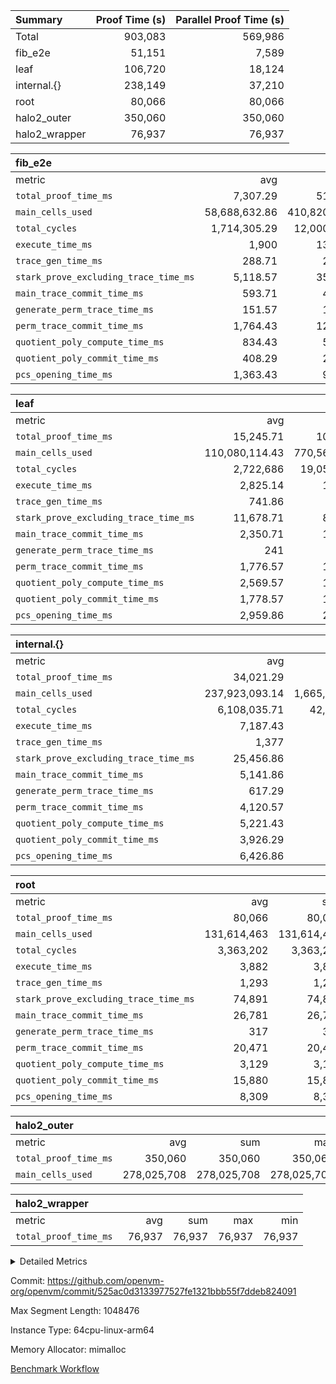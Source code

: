 | Summary | Proof Time (s) | Parallel Proof Time (s) |
|:---|---:|---:|
| Total |  903,083 |  569,986 |
| fib_e2e |  51,151 |  7,589 |
| leaf |  106,720 |  18,124 |
| internal.{} |  238,149 |  37,210 |
| root |  80,066 |  80,066 |
| halo2_outer |  350,060 |  350,060 |
| halo2_wrapper |  76,937 |  76,937 |


| fib_e2e |||||
|:---|---:|---:|---:|---:|
|metric|avg|sum|max|min|
| `total_proof_time_ms ` |  7,307.29 |  51,151 |  7,589 |  6,951 |
| `main_cells_used     ` |  58,688,632.86 |  410,820,430 |  59,826,835 |  52,001,236 |
| `total_cycles        ` |  1,714,305.29 |  12,000,137 |  1,747,603 |  1,515,024 |
| `execute_time_ms     ` |  1,900 |  13,300 |  1,978 |  1,674 |
| `trace_gen_time_ms   ` |  288.71 |  2,021 |  309 |  267 |
| `stark_prove_excluding_trace_time_ms` |  5,118.57 |  35,830 |  5,388 |  4,729 |
| `main_trace_commit_time_ms` |  593.71 |  4,156 |  828 |  533 |
| `generate_perm_trace_time_ms` |  151.57 |  1,061 |  188 |  125 |
| `perm_trace_commit_time_ms` |  1,764.43 |  12,351 |  1,902 |  1,581 |
| `quotient_poly_compute_time_ms` |  834.43 |  5,841 |  929 |  767 |
| `quotient_poly_commit_time_ms` |  408.29 |  2,858 |  513 |  357 |
| `pcs_opening_time_ms ` |  1,363.43 |  9,544 |  1,386 |  1,315 |

| leaf |||||
|:---|---:|---:|---:|---:|
|metric|avg|sum|max|min|
| `total_proof_time_ms ` |  15,245.71 |  106,720 |  18,124 |  14,439 |
| `main_cells_used     ` |  110,080,114.43 |  770,560,801 |  127,872,161 |  105,819,155 |
| `total_cycles        ` |  2,722,686 |  19,058,802 |  3,145,608 |  2,620,795 |
| `execute_time_ms     ` |  2,825.14 |  19,776 |  3,285 |  2,690 |
| `trace_gen_time_ms   ` |  741.86 |  5,193 |  791 |  675 |
| `stark_prove_excluding_trace_time_ms` |  11,678.71 |  81,751 |  14,048 |  10,975 |
| `main_trace_commit_time_ms` |  2,350.71 |  16,455 |  2,669 |  2,243 |
| `generate_perm_trace_time_ms` |  241 |  1,687 |  329 |  215 |
| `perm_trace_commit_time_ms` |  1,776.57 |  12,436 |  2,135 |  1,676 |
| `quotient_poly_compute_time_ms` |  2,569.57 |  17,987 |  3,310 |  2,286 |
| `quotient_poly_commit_time_ms` |  1,778.57 |  12,450 |  2,013 |  1,706 |
| `pcs_opening_time_ms ` |  2,959.86 |  20,719 |  3,588 |  2,797 |

| internal.{} |||||
|:---|---:|---:|---:|---:|
|metric|avg|sum|max|min|
| `total_proof_time_ms ` |  34,021.29 |  238,149 |  37,210 |  19,041 |
| `main_cells_used     ` |  237,923,093.14 |  1,665,461,652 |  261,334,207 |  127,214,547 |
| `total_cycles        ` |  6,108,035.71 |  42,756,250 |  6,725,324 |  3,244,063 |
| `execute_time_ms     ` |  7,187.43 |  50,312 |  7,983 |  3,831 |
| `trace_gen_time_ms   ` |  1,377 |  9,639 |  1,561 |  681 |
| `stark_prove_excluding_trace_time_ms` |  25,456.86 |  178,198 |  27,666 |  14,529 |
| `main_trace_commit_time_ms` |  5,141.86 |  35,993 |  5,844 |  2,880 |
| `generate_perm_trace_time_ms` |  617.29 |  4,321 |  637 |  604 |
| `perm_trace_commit_time_ms` |  4,120.57 |  28,844 |  4,383 |  2,801 |
| `quotient_poly_compute_time_ms` |  5,221.43 |  36,550 |  5,623 |  2,877 |
| `quotient_poly_commit_time_ms` |  3,926.29 |  27,484 |  4,268 |  2,073 |
| `pcs_opening_time_ms ` |  6,426.86 |  44,988 |  7,066 |  3,259 |

| root |||||
|:---|---:|---:|---:|---:|
|metric|avg|sum|max|min|
| `total_proof_time_ms ` |  80,066 |  80,066 |  80,066 |  80,066 |
| `main_cells_used     ` |  131,614,463 |  131,614,463 |  131,614,463 |  131,614,463 |
| `total_cycles        ` |  3,363,202 |  3,363,202 |  3,363,202 |  3,363,202 |
| `execute_time_ms     ` |  3,882 |  3,882 |  3,882 |  3,882 |
| `trace_gen_time_ms   ` |  1,293 |  1,293 |  1,293 |  1,293 |
| `stark_prove_excluding_trace_time_ms` |  74,891 |  74,891 |  74,891 |  74,891 |
| `main_trace_commit_time_ms` |  26,781 |  26,781 |  26,781 |  26,781 |
| `generate_perm_trace_time_ms` |  317 |  317 |  317 |  317 |
| `perm_trace_commit_time_ms` |  20,471 |  20,471 |  20,471 |  20,471 |
| `quotient_poly_compute_time_ms` |  3,129 |  3,129 |  3,129 |  3,129 |
| `quotient_poly_commit_time_ms` |  15,880 |  15,880 |  15,880 |  15,880 |
| `pcs_opening_time_ms ` |  8,309 |  8,309 |  8,309 |  8,309 |

| halo2_outer |||||
|:---|---:|---:|---:|---:|
|metric|avg|sum|max|min|
| `total_proof_time_ms ` |  350,060 |  350,060 |  350,060 |  350,060 |
| `main_cells_used     ` |  278,025,708 |  278,025,708 |  278,025,708 |  278,025,708 |

| halo2_wrapper |||||
|:---|---:|---:|---:|---:|
|metric|avg|sum|max|min|
| `total_proof_time_ms ` |  76,937 |  76,937 |  76,937 |  76,937 |



<details>
<summary>Detailed Metrics</summary>

|  | total_cycles | main_cells_used | execute_time_ms |
| --- | --- | --- |
|  | 3,363,202 | 131,614,463 | 2,171 | 

| group | total_proof_time_ms | num_segments | num_children | main_cells_used | fri.log_blowup |
| --- | --- | --- | --- | --- | --- |
| fib_e2e |  | 7 |  |  | 2 | 
| halo2_outer | 350,060 |  |  | 278,025,708 |  | 
| halo2_wrapper | 76,937 |  |  |  |  | 
| leaf |  |  | 1 |  | 2 | 

| group | air_name | idx | rows | prep_cols | perm_cols | main_cols | cells |
| --- | --- | --- | --- | --- | --- | --- | --- |
| leaf | AccessAdapterAir<2> | 0 | 524,288 |  | 16 | 11 | 14,155,776 | 
| leaf | AccessAdapterAir<2> | 1 | 524,288 |  | 16 | 11 | 14,155,776 | 
| leaf | AccessAdapterAir<2> | 2 | 524,288 |  | 16 | 11 | 14,155,776 | 
| leaf | AccessAdapterAir<2> | 3 | 524,288 |  | 16 | 11 | 14,155,776 | 
| leaf | AccessAdapterAir<2> | 4 | 524,288 |  | 16 | 11 | 14,155,776 | 
| leaf | AccessAdapterAir<2> | 5 | 524,288 |  | 16 | 11 | 14,155,776 | 
| leaf | AccessAdapterAir<2> | 6 | 524,288 |  | 16 | 11 | 14,155,776 | 
| leaf | AccessAdapterAir<4> | 0 | 262,144 |  | 16 | 13 | 7,602,176 | 
| leaf | AccessAdapterAir<4> | 1 | 262,144 |  | 16 | 13 | 7,602,176 | 
| leaf | AccessAdapterAir<4> | 2 | 262,144 |  | 16 | 13 | 7,602,176 | 
| leaf | AccessAdapterAir<4> | 3 | 262,144 |  | 16 | 13 | 7,602,176 | 
| leaf | AccessAdapterAir<4> | 4 | 262,144 |  | 16 | 13 | 7,602,176 | 
| leaf | AccessAdapterAir<4> | 5 | 262,144 |  | 16 | 13 | 7,602,176 | 
| leaf | AccessAdapterAir<4> | 6 | 262,144 |  | 16 | 13 | 7,602,176 | 
| leaf | AccessAdapterAir<8> | 0 | 65,536 |  | 16 | 17 | 2,162,688 | 
| leaf | AccessAdapterAir<8> | 1 | 65,536 |  | 16 | 17 | 2,162,688 | 
| leaf | AccessAdapterAir<8> | 2 | 65,536 |  | 16 | 17 | 2,162,688 | 
| leaf | AccessAdapterAir<8> | 3 | 65,536 |  | 16 | 17 | 2,162,688 | 
| leaf | AccessAdapterAir<8> | 4 | 65,536 |  | 16 | 17 | 2,162,688 | 
| leaf | AccessAdapterAir<8> | 5 | 65,536 |  | 16 | 17 | 2,162,688 | 
| leaf | AccessAdapterAir<8> | 6 | 65,536 |  | 16 | 17 | 2,162,688 | 
| leaf | FriReducedOpeningAir | 0 | 131,072 |  | 76 | 64 | 18,350,080 | 
| leaf | FriReducedOpeningAir | 1 | 131,072 |  | 76 | 64 | 18,350,080 | 
| leaf | FriReducedOpeningAir | 2 | 131,072 |  | 76 | 64 | 18,350,080 | 
| leaf | FriReducedOpeningAir | 3 | 131,072 |  | 76 | 64 | 18,350,080 | 
| leaf | FriReducedOpeningAir | 4 | 131,072 |  | 76 | 64 | 18,350,080 | 
| leaf | FriReducedOpeningAir | 5 | 131,072 |  | 76 | 64 | 18,350,080 | 
| leaf | FriReducedOpeningAir | 6 | 131,072 |  | 76 | 64 | 18,350,080 | 
| leaf | NativePoseidon2Air<BabyBearParameters>, 1> | 0 | 32,768 |  | 36 | 348 | 12,582,912 | 
| leaf | NativePoseidon2Air<BabyBearParameters>, 1> | 1 | 32,768 |  | 36 | 348 | 12,582,912 | 
| leaf | NativePoseidon2Air<BabyBearParameters>, 1> | 2 | 32,768 |  | 36 | 348 | 12,582,912 | 
| leaf | NativePoseidon2Air<BabyBearParameters>, 1> | 3 | 32,768 |  | 36 | 348 | 12,582,912 | 
| leaf | NativePoseidon2Air<BabyBearParameters>, 1> | 4 | 32,768 |  | 36 | 348 | 12,582,912 | 
| leaf | NativePoseidon2Air<BabyBearParameters>, 1> | 5 | 32,768 |  | 36 | 348 | 12,582,912 | 
| leaf | NativePoseidon2Air<BabyBearParameters>, 1> | 6 | 32,768 |  | 36 | 348 | 12,582,912 | 
| leaf | PhantomAir | 0 | 32,768 |  | 8 | 6 | 458,752 | 
| leaf | PhantomAir | 1 | 32,768 |  | 8 | 6 | 458,752 | 
| leaf | PhantomAir | 2 | 32,768 |  | 8 | 6 | 458,752 | 
| leaf | PhantomAir | 3 | 32,768 |  | 8 | 6 | 458,752 | 
| leaf | PhantomAir | 4 | 32,768 |  | 8 | 6 | 458,752 | 
| leaf | PhantomAir | 5 | 32,768 |  | 8 | 6 | 458,752 | 
| leaf | PhantomAir | 6 | 32,768 |  | 8 | 6 | 458,752 | 
| leaf | ProgramAir | 0 | 131,072 |  | 8 | 10 | 2,359,296 | 
| leaf | ProgramAir | 1 | 131,072 |  | 8 | 10 | 2,359,296 | 
| leaf | ProgramAir | 2 | 131,072 |  | 8 | 10 | 2,359,296 | 
| leaf | ProgramAir | 3 | 131,072 |  | 8 | 10 | 2,359,296 | 
| leaf | ProgramAir | 4 | 131,072 |  | 8 | 10 | 2,359,296 | 
| leaf | ProgramAir | 5 | 131,072 |  | 8 | 10 | 2,359,296 | 
| leaf | ProgramAir | 6 | 131,072 |  | 8 | 10 | 2,359,296 | 
| leaf | VariableRangeCheckerAir | 0 | 262,144 | 2 | 8 | 1 | 2,359,296 | 
| leaf | VariableRangeCheckerAir | 1 | 262,144 | 2 | 8 | 1 | 2,359,296 | 
| leaf | VariableRangeCheckerAir | 2 | 262,144 | 2 | 8 | 1 | 2,359,296 | 
| leaf | VariableRangeCheckerAir | 3 | 262,144 | 2 | 8 | 1 | 2,359,296 | 
| leaf | VariableRangeCheckerAir | 4 | 262,144 | 2 | 8 | 1 | 2,359,296 | 
| leaf | VariableRangeCheckerAir | 5 | 262,144 | 2 | 8 | 1 | 2,359,296 | 
| leaf | VariableRangeCheckerAir | 6 | 262,144 | 2 | 8 | 1 | 2,359,296 | 
| leaf | VmAirWrapper<BranchNativeAdapterAir, BranchEqualCoreAir<1> | 0 | 1,048,576 |  | 28 | 23 | 53,477,376 | 
| leaf | VmAirWrapper<BranchNativeAdapterAir, BranchEqualCoreAir<1> | 1 | 524,288 |  | 28 | 23 | 26,738,688 | 
| leaf | VmAirWrapper<BranchNativeAdapterAir, BranchEqualCoreAir<1> | 2 | 524,288 |  | 28 | 23 | 26,738,688 | 
| leaf | VmAirWrapper<BranchNativeAdapterAir, BranchEqualCoreAir<1> | 3 | 524,288 |  | 28 | 23 | 26,738,688 | 
| leaf | VmAirWrapper<BranchNativeAdapterAir, BranchEqualCoreAir<1> | 4 | 524,288 |  | 28 | 23 | 26,738,688 | 
| leaf | VmAirWrapper<BranchNativeAdapterAir, BranchEqualCoreAir<1> | 5 | 524,288 |  | 28 | 23 | 26,738,688 | 
| leaf | VmAirWrapper<BranchNativeAdapterAir, BranchEqualCoreAir<1> | 6 | 1,048,576 |  | 28 | 23 | 53,477,376 | 
| leaf | VmAirWrapper<JalNativeAdapterAir, JalCoreAir> | 0 | 131,072 |  | 12 | 10 | 2,883,584 | 
| leaf | VmAirWrapper<JalNativeAdapterAir, JalCoreAir> | 1 | 65,536 |  | 12 | 10 | 1,441,792 | 
| leaf | VmAirWrapper<JalNativeAdapterAir, JalCoreAir> | 2 | 131,072 |  | 12 | 10 | 2,883,584 | 
| leaf | VmAirWrapper<JalNativeAdapterAir, JalCoreAir> | 3 | 65,536 |  | 12 | 10 | 1,441,792 | 
| leaf | VmAirWrapper<JalNativeAdapterAir, JalCoreAir> | 4 | 65,536 |  | 12 | 10 | 1,441,792 | 
| leaf | VmAirWrapper<JalNativeAdapterAir, JalCoreAir> | 5 | 131,072 |  | 12 | 10 | 2,883,584 | 
| leaf | VmAirWrapper<JalNativeAdapterAir, JalCoreAir> | 6 | 131,072 |  | 12 | 10 | 2,883,584 | 
| leaf | VmAirWrapper<NativeAdapterAir<2, 0>, PublicValuesCoreAir> | 0 | 64 |  | 16 | 23 | 2,496 | 
| leaf | VmAirWrapper<NativeAdapterAir<2, 0>, PublicValuesCoreAir> | 1 | 64 |  | 16 | 23 | 2,496 | 
| leaf | VmAirWrapper<NativeAdapterAir<2, 0>, PublicValuesCoreAir> | 2 | 64 |  | 16 | 23 | 2,496 | 
| leaf | VmAirWrapper<NativeAdapterAir<2, 0>, PublicValuesCoreAir> | 3 | 64 |  | 16 | 23 | 2,496 | 
| leaf | VmAirWrapper<NativeAdapterAir<2, 0>, PublicValuesCoreAir> | 4 | 64 |  | 16 | 23 | 2,496 | 
| leaf | VmAirWrapper<NativeAdapterAir<2, 0>, PublicValuesCoreAir> | 5 | 64 |  | 16 | 23 | 2,496 | 
| leaf | VmAirWrapper<NativeAdapterAir<2, 0>, PublicValuesCoreAir> | 6 | 64 |  | 16 | 23 | 2,496 | 
| leaf | VmAirWrapper<NativeAdapterAir<2, 1>, FieldArithmeticCoreAir> | 0 | 2,097,152 |  | 20 | 30 | 104,857,600 | 
| leaf | VmAirWrapper<NativeAdapterAir<2, 1>, FieldArithmeticCoreAir> | 1 | 2,097,152 |  | 20 | 30 | 104,857,600 | 
| leaf | VmAirWrapper<NativeAdapterAir<2, 1>, FieldArithmeticCoreAir> | 2 | 2,097,152 |  | 20 | 30 | 104,857,600 | 
| leaf | VmAirWrapper<NativeAdapterAir<2, 1>, FieldArithmeticCoreAir> | 3 | 2,097,152 |  | 20 | 30 | 104,857,600 | 
| leaf | VmAirWrapper<NativeAdapterAir<2, 1>, FieldArithmeticCoreAir> | 4 | 2,097,152 |  | 20 | 30 | 104,857,600 | 
| leaf | VmAirWrapper<NativeAdapterAir<2, 1>, FieldArithmeticCoreAir> | 5 | 2,097,152 |  | 20 | 30 | 104,857,600 | 
| leaf | VmAirWrapper<NativeAdapterAir<2, 1>, FieldArithmeticCoreAir> | 6 | 2,097,152 |  | 20 | 30 | 104,857,600 | 
| leaf | VmAirWrapper<NativeLoadStoreAdapterAir<1>, NativeLoadStoreCoreAir<1> | 0 | 2,097,152 |  | 24 | 41 | 136,314,880 | 
| leaf | VmAirWrapper<NativeLoadStoreAdapterAir<1>, NativeLoadStoreCoreAir<1> | 1 | 1,048,576 |  | 24 | 41 | 68,157,440 | 
| leaf | VmAirWrapper<NativeLoadStoreAdapterAir<1>, NativeLoadStoreCoreAir<1> | 2 | 1,048,576 |  | 24 | 41 | 68,157,440 | 
| leaf | VmAirWrapper<NativeLoadStoreAdapterAir<1>, NativeLoadStoreCoreAir<1> | 3 | 1,048,576 |  | 24 | 41 | 68,157,440 | 
| leaf | VmAirWrapper<NativeLoadStoreAdapterAir<1>, NativeLoadStoreCoreAir<1> | 4 | 1,048,576 |  | 24 | 41 | 68,157,440 | 
| leaf | VmAirWrapper<NativeLoadStoreAdapterAir<1>, NativeLoadStoreCoreAir<1> | 5 | 1,048,576 |  | 24 | 41 | 68,157,440 | 
| leaf | VmAirWrapper<NativeLoadStoreAdapterAir<1>, NativeLoadStoreCoreAir<1> | 6 | 1,048,576 |  | 24 | 41 | 68,157,440 | 
| leaf | VmAirWrapper<NativeVectorizedAdapterAir<4>, FieldExtensionCoreAir> | 0 | 32,768 |  | 20 | 40 | 1,966,080 | 
| leaf | VmAirWrapper<NativeVectorizedAdapterAir<4>, FieldExtensionCoreAir> | 1 | 32,768 |  | 20 | 40 | 1,966,080 | 
| leaf | VmAirWrapper<NativeVectorizedAdapterAir<4>, FieldExtensionCoreAir> | 2 | 32,768 |  | 20 | 40 | 1,966,080 | 
| leaf | VmAirWrapper<NativeVectorizedAdapterAir<4>, FieldExtensionCoreAir> | 3 | 32,768 |  | 20 | 40 | 1,966,080 | 
| leaf | VmAirWrapper<NativeVectorizedAdapterAir<4>, FieldExtensionCoreAir> | 4 | 32,768 |  | 20 | 40 | 1,966,080 | 
| leaf | VmAirWrapper<NativeVectorizedAdapterAir<4>, FieldExtensionCoreAir> | 5 | 32,768 |  | 20 | 40 | 1,966,080 | 
| leaf | VmAirWrapper<NativeVectorizedAdapterAir<4>, FieldExtensionCoreAir> | 6 | 32,768 |  | 20 | 40 | 1,966,080 | 
| leaf | VmConnectorAir | 0 | 2 | 1 | 8 | 4 | 24 | 
| leaf | VmConnectorAir | 1 | 2 | 1 | 8 | 4 | 24 | 
| leaf | VmConnectorAir | 2 | 2 | 1 | 8 | 4 | 24 | 
| leaf | VmConnectorAir | 3 | 2 | 1 | 8 | 4 | 24 | 
| leaf | VmConnectorAir | 4 | 2 | 1 | 8 | 4 | 24 | 
| leaf | VmConnectorAir | 5 | 2 | 1 | 8 | 4 | 24 | 
| leaf | VmConnectorAir | 6 | 2 | 1 | 8 | 4 | 24 | 
| leaf | VolatileBoundaryAir | 0 | 524,288 |  | 8 | 11 | 9,961,472 | 
| leaf | VolatileBoundaryAir | 1 | 524,288 |  | 8 | 11 | 9,961,472 | 
| leaf | VolatileBoundaryAir | 2 | 524,288 |  | 8 | 11 | 9,961,472 | 
| leaf | VolatileBoundaryAir | 3 | 524,288 |  | 8 | 11 | 9,961,472 | 
| leaf | VolatileBoundaryAir | 4 | 524,288 |  | 8 | 11 | 9,961,472 | 
| leaf | VolatileBoundaryAir | 5 | 524,288 |  | 8 | 11 | 9,961,472 | 
| leaf | VolatileBoundaryAir | 6 | 524,288 |  | 8 | 11 | 9,961,472 | 
| root | AccessAdapterAir<2> | 0 | 524,288 |  | 16 | 11 | 14,155,776 | 
| root | AccessAdapterAir<4> | 0 | 262,144 |  | 16 | 13 | 7,602,176 | 
| root | AccessAdapterAir<8> | 0 | 65,536 |  | 16 | 17 | 2,162,688 | 
| root | FriReducedOpeningAir | 0 | 131,072 |  | 76 | 64 | 18,350,080 | 
| root | NativePoseidon2Air<BabyBearParameters>, 1> | 0 | 32,768 |  | 36 | 348 | 12,582,912 | 
| root | PhantomAir | 0 | 32,768 |  | 8 | 6 | 458,752 | 
| root | ProgramAir | 0 | 131,072 |  | 8 | 10 | 2,359,296 | 
| root | VariableRangeCheckerAir | 0 | 262,144 | 2 | 8 | 1 | 2,359,296 | 
| root | VmAirWrapper<BranchNativeAdapterAir, BranchEqualCoreAir<1> | 0 | 1,048,576 |  | 28 | 23 | 53,477,376 | 
| root | VmAirWrapper<JalNativeAdapterAir, JalCoreAir> | 0 | 131,072 |  | 12 | 10 | 2,883,584 | 
| root | VmAirWrapper<NativeAdapterAir<2, 0>, PublicValuesCoreAir> | 0 | 64 |  | 16 | 23 | 2,496 | 
| root | VmAirWrapper<NativeAdapterAir<2, 1>, FieldArithmeticCoreAir> | 0 | 2,097,152 |  | 20 | 30 | 104,857,600 | 
| root | VmAirWrapper<NativeLoadStoreAdapterAir<1>, NativeLoadStoreCoreAir<1> | 0 | 2,097,152 |  | 24 | 41 | 136,314,880 | 
| root | VmAirWrapper<NativeVectorizedAdapterAir<4>, FieldExtensionCoreAir> | 0 | 65,536 |  | 20 | 40 | 3,932,160 | 
| root | VmConnectorAir | 0 | 2 | 1 | 8 | 4 | 24 | 
| root | VolatileBoundaryAir | 0 | 524,288 |  | 8 | 11 | 9,961,472 | 

| group | air_name | idx | internal_node_height | rows | prep_cols | perm_cols | main_cols | cells |
| --- | --- | --- | --- | --- | --- | --- | --- | --- |
| internal.{} | AccessAdapterAir<2> | 0 | 0 | 1,048,576 |  | 16 | 11 | 28,311,552 | 
| internal.{} | AccessAdapterAir<2> | 1 | 0 | 1,048,576 |  | 16 | 11 | 28,311,552 | 
| internal.{} | AccessAdapterAir<2> | 2 | 0 | 1,048,576 |  | 16 | 11 | 28,311,552 | 
| internal.{} | AccessAdapterAir<2> | 3 | 0 | 524,288 |  | 16 | 11 | 14,155,776 | 
| internal.{} | AccessAdapterAir<2> | 4 | 1 | 1,048,576 |  | 16 | 11 | 28,311,552 | 
| internal.{} | AccessAdapterAir<2> | 5 | 1 | 1,048,576 |  | 16 | 11 | 28,311,552 | 
| internal.{} | AccessAdapterAir<2> | 6 | 2 | 1,048,576 |  | 16 | 11 | 28,311,552 | 
| internal.{} | AccessAdapterAir<4> | 0 | 0 | 524,288 |  | 16 | 13 | 15,204,352 | 
| internal.{} | AccessAdapterAir<4> | 1 | 0 | 524,288 |  | 16 | 13 | 15,204,352 | 
| internal.{} | AccessAdapterAir<4> | 2 | 0 | 524,288 |  | 16 | 13 | 15,204,352 | 
| internal.{} | AccessAdapterAir<4> | 3 | 0 | 262,144 |  | 16 | 13 | 7,602,176 | 
| internal.{} | AccessAdapterAir<4> | 4 | 1 | 524,288 |  | 16 | 13 | 15,204,352 | 
| internal.{} | AccessAdapterAir<4> | 5 | 1 | 524,288 |  | 16 | 13 | 15,204,352 | 
| internal.{} | AccessAdapterAir<4> | 6 | 2 | 524,288 |  | 16 | 13 | 15,204,352 | 
| internal.{} | AccessAdapterAir<8> | 0 | 0 | 131,072 |  | 16 | 17 | 4,325,376 | 
| internal.{} | AccessAdapterAir<8> | 1 | 0 | 131,072 |  | 16 | 17 | 4,325,376 | 
| internal.{} | AccessAdapterAir<8> | 2 | 0 | 131,072 |  | 16 | 17 | 4,325,376 | 
| internal.{} | AccessAdapterAir<8> | 3 | 0 | 65,536 |  | 16 | 17 | 2,162,688 | 
| internal.{} | AccessAdapterAir<8> | 4 | 1 | 131,072 |  | 16 | 17 | 4,325,376 | 
| internal.{} | AccessAdapterAir<8> | 5 | 1 | 131,072 |  | 16 | 17 | 4,325,376 | 
| internal.{} | AccessAdapterAir<8> | 6 | 2 | 131,072 |  | 16 | 17 | 4,325,376 | 
| internal.{} | FriReducedOpeningAir | 0 | 0 | 262,144 |  | 76 | 64 | 36,700,160 | 
| internal.{} | FriReducedOpeningAir | 1 | 0 | 262,144 |  | 76 | 64 | 36,700,160 | 
| internal.{} | FriReducedOpeningAir | 2 | 0 | 262,144 |  | 76 | 64 | 36,700,160 | 
| internal.{} | FriReducedOpeningAir | 3 | 0 | 131,072 |  | 76 | 64 | 18,350,080 | 
| internal.{} | FriReducedOpeningAir | 4 | 1 | 262,144 |  | 76 | 64 | 36,700,160 | 
| internal.{} | FriReducedOpeningAir | 5 | 1 | 262,144 |  | 76 | 64 | 36,700,160 | 
| internal.{} | FriReducedOpeningAir | 6 | 2 | 262,144 |  | 76 | 64 | 36,700,160 | 
| internal.{} | NativePoseidon2Air<BabyBearParameters>, 1> | 0 | 0 | 65,536 |  | 36 | 348 | 25,165,824 | 
| internal.{} | NativePoseidon2Air<BabyBearParameters>, 1> | 1 | 0 | 65,536 |  | 36 | 348 | 25,165,824 | 
| internal.{} | NativePoseidon2Air<BabyBearParameters>, 1> | 2 | 0 | 65,536 |  | 36 | 348 | 25,165,824 | 
| internal.{} | NativePoseidon2Air<BabyBearParameters>, 1> | 3 | 0 | 32,768 |  | 36 | 348 | 12,582,912 | 
| internal.{} | NativePoseidon2Air<BabyBearParameters>, 1> | 4 | 1 | 65,536 |  | 36 | 348 | 25,165,824 | 
| internal.{} | NativePoseidon2Air<BabyBearParameters>, 1> | 5 | 1 | 65,536 |  | 36 | 348 | 25,165,824 | 
| internal.{} | NativePoseidon2Air<BabyBearParameters>, 1> | 6 | 2 | 65,536 |  | 36 | 348 | 25,165,824 | 
| internal.{} | PhantomAir | 0 | 0 | 65,536 |  | 8 | 6 | 917,504 | 
| internal.{} | PhantomAir | 1 | 0 | 65,536 |  | 8 | 6 | 917,504 | 
| internal.{} | PhantomAir | 2 | 0 | 65,536 |  | 8 | 6 | 917,504 | 
| internal.{} | PhantomAir | 3 | 0 | 32,768 |  | 8 | 6 | 458,752 | 
| internal.{} | PhantomAir | 4 | 1 | 65,536 |  | 8 | 6 | 917,504 | 
| internal.{} | PhantomAir | 5 | 1 | 65,536 |  | 8 | 6 | 917,504 | 
| internal.{} | PhantomAir | 6 | 2 | 65,536 |  | 8 | 6 | 917,504 | 
| internal.{} | ProgramAir | 0 | 0 | 131,072 |  | 8 | 10 | 2,359,296 | 
| internal.{} | ProgramAir | 1 | 0 | 131,072 |  | 8 | 10 | 2,359,296 | 
| internal.{} | ProgramAir | 2 | 0 | 131,072 |  | 8 | 10 | 2,359,296 | 
| internal.{} | ProgramAir | 3 | 0 | 131,072 |  | 8 | 10 | 2,359,296 | 
| internal.{} | ProgramAir | 4 | 1 | 131,072 |  | 8 | 10 | 2,359,296 | 
| internal.{} | ProgramAir | 5 | 1 | 131,072 |  | 8 | 10 | 2,359,296 | 
| internal.{} | ProgramAir | 6 | 2 | 131,072 |  | 8 | 10 | 2,359,296 | 
| internal.{} | VariableRangeCheckerAir | 0 | 0 | 262,144 | 2 | 8 | 1 | 2,359,296 | 
| internal.{} | VariableRangeCheckerAir | 1 | 0 | 262,144 | 2 | 8 | 1 | 2,359,296 | 
| internal.{} | VariableRangeCheckerAir | 2 | 0 | 262,144 | 2 | 8 | 1 | 2,359,296 | 
| internal.{} | VariableRangeCheckerAir | 3 | 0 | 262,144 | 2 | 8 | 1 | 2,359,296 | 
| internal.{} | VariableRangeCheckerAir | 4 | 1 | 262,144 | 2 | 8 | 1 | 2,359,296 | 
| internal.{} | VariableRangeCheckerAir | 5 | 1 | 262,144 | 2 | 8 | 1 | 2,359,296 | 
| internal.{} | VariableRangeCheckerAir | 6 | 2 | 262,144 | 2 | 8 | 1 | 2,359,296 | 
| internal.{} | VmAirWrapper<BranchNativeAdapterAir, BranchEqualCoreAir<1> | 0 | 0 | 2,097,152 |  | 28 | 23 | 106,954,752 | 
| internal.{} | VmAirWrapper<BranchNativeAdapterAir, BranchEqualCoreAir<1> | 1 | 0 | 2,097,152 |  | 28 | 23 | 106,954,752 | 
| internal.{} | VmAirWrapper<BranchNativeAdapterAir, BranchEqualCoreAir<1> | 2 | 0 | 2,097,152 |  | 28 | 23 | 106,954,752 | 
| internal.{} | VmAirWrapper<BranchNativeAdapterAir, BranchEqualCoreAir<1> | 3 | 0 | 1,048,576 |  | 28 | 23 | 53,477,376 | 
| internal.{} | VmAirWrapper<BranchNativeAdapterAir, BranchEqualCoreAir<1> | 4 | 1 | 2,097,152 |  | 28 | 23 | 106,954,752 | 
| internal.{} | VmAirWrapper<BranchNativeAdapterAir, BranchEqualCoreAir<1> | 5 | 1 | 2,097,152 |  | 28 | 23 | 106,954,752 | 
| internal.{} | VmAirWrapper<BranchNativeAdapterAir, BranchEqualCoreAir<1> | 6 | 2 | 2,097,152 |  | 28 | 23 | 106,954,752 | 
| internal.{} | VmAirWrapper<JalNativeAdapterAir, JalCoreAir> | 0 | 0 | 262,144 |  | 12 | 10 | 5,767,168 | 
| internal.{} | VmAirWrapper<JalNativeAdapterAir, JalCoreAir> | 1 | 0 | 262,144 |  | 12 | 10 | 5,767,168 | 
| internal.{} | VmAirWrapper<JalNativeAdapterAir, JalCoreAir> | 2 | 0 | 262,144 |  | 12 | 10 | 5,767,168 | 
| internal.{} | VmAirWrapper<JalNativeAdapterAir, JalCoreAir> | 3 | 0 | 131,072 |  | 12 | 10 | 2,883,584 | 
| internal.{} | VmAirWrapper<JalNativeAdapterAir, JalCoreAir> | 4 | 1 | 262,144 |  | 12 | 10 | 5,767,168 | 
| internal.{} | VmAirWrapper<JalNativeAdapterAir, JalCoreAir> | 5 | 1 | 262,144 |  | 12 | 10 | 5,767,168 | 
| internal.{} | VmAirWrapper<JalNativeAdapterAir, JalCoreAir> | 6 | 2 | 262,144 |  | 12 | 10 | 5,767,168 | 
| internal.{} | VmAirWrapper<NativeAdapterAir<2, 0>, PublicValuesCoreAir> | 0 | 0 | 64 |  | 16 | 23 | 2,496 | 
| internal.{} | VmAirWrapper<NativeAdapterAir<2, 0>, PublicValuesCoreAir> | 1 | 0 | 64 |  | 16 | 23 | 2,496 | 
| internal.{} | VmAirWrapper<NativeAdapterAir<2, 0>, PublicValuesCoreAir> | 2 | 0 | 64 |  | 16 | 23 | 2,496 | 
| internal.{} | VmAirWrapper<NativeAdapterAir<2, 0>, PublicValuesCoreAir> | 3 | 0 | 64 |  | 16 | 23 | 2,496 | 
| internal.{} | VmAirWrapper<NativeAdapterAir<2, 0>, PublicValuesCoreAir> | 4 | 1 | 64 |  | 16 | 23 | 2,496 | 
| internal.{} | VmAirWrapper<NativeAdapterAir<2, 0>, PublicValuesCoreAir> | 5 | 1 | 64 |  | 16 | 23 | 2,496 | 
| internal.{} | VmAirWrapper<NativeAdapterAir<2, 0>, PublicValuesCoreAir> | 6 | 2 | 64 |  | 16 | 23 | 2,496 | 
| internal.{} | VmAirWrapper<NativeAdapterAir<2, 1>, FieldArithmeticCoreAir> | 0 | 0 | 4,194,304 |  | 20 | 30 | 209,715,200 | 
| internal.{} | VmAirWrapper<NativeAdapterAir<2, 1>, FieldArithmeticCoreAir> | 1 | 0 | 4,194,304 |  | 20 | 30 | 209,715,200 | 
| internal.{} | VmAirWrapper<NativeAdapterAir<2, 1>, FieldArithmeticCoreAir> | 2 | 0 | 4,194,304 |  | 20 | 30 | 209,715,200 | 
| internal.{} | VmAirWrapper<NativeAdapterAir<2, 1>, FieldArithmeticCoreAir> | 3 | 0 | 2,097,152 |  | 20 | 30 | 104,857,600 | 
| internal.{} | VmAirWrapper<NativeAdapterAir<2, 1>, FieldArithmeticCoreAir> | 4 | 1 | 4,194,304 |  | 20 | 30 | 209,715,200 | 
| internal.{} | VmAirWrapper<NativeAdapterAir<2, 1>, FieldArithmeticCoreAir> | 5 | 1 | 4,194,304 |  | 20 | 30 | 209,715,200 | 
| internal.{} | VmAirWrapper<NativeAdapterAir<2, 1>, FieldArithmeticCoreAir> | 6 | 2 | 4,194,304 |  | 20 | 30 | 209,715,200 | 
| internal.{} | VmAirWrapper<NativeLoadStoreAdapterAir<1>, NativeLoadStoreCoreAir<1> | 0 | 0 | 4,194,304 |  | 24 | 41 | 272,629,760 | 
| internal.{} | VmAirWrapper<NativeLoadStoreAdapterAir<1>, NativeLoadStoreCoreAir<1> | 1 | 0 | 4,194,304 |  | 24 | 41 | 272,629,760 | 
| internal.{} | VmAirWrapper<NativeLoadStoreAdapterAir<1>, NativeLoadStoreCoreAir<1> | 2 | 0 | 4,194,304 |  | 24 | 41 | 272,629,760 | 
| internal.{} | VmAirWrapper<NativeLoadStoreAdapterAir<1>, NativeLoadStoreCoreAir<1> | 3 | 0 | 2,097,152 |  | 24 | 41 | 136,314,880 | 
| internal.{} | VmAirWrapper<NativeLoadStoreAdapterAir<1>, NativeLoadStoreCoreAir<1> | 4 | 1 | 4,194,304 |  | 24 | 41 | 272,629,760 | 
| internal.{} | VmAirWrapper<NativeLoadStoreAdapterAir<1>, NativeLoadStoreCoreAir<1> | 5 | 1 | 4,194,304 |  | 24 | 41 | 272,629,760 | 
| internal.{} | VmAirWrapper<NativeLoadStoreAdapterAir<1>, NativeLoadStoreCoreAir<1> | 6 | 2 | 4,194,304 |  | 24 | 41 | 272,629,760 | 
| internal.{} | VmAirWrapper<NativeVectorizedAdapterAir<4>, FieldExtensionCoreAir> | 0 | 0 | 131,072 |  | 20 | 40 | 7,864,320 | 
| internal.{} | VmAirWrapper<NativeVectorizedAdapterAir<4>, FieldExtensionCoreAir> | 1 | 0 | 131,072 |  | 20 | 40 | 7,864,320 | 
| internal.{} | VmAirWrapper<NativeVectorizedAdapterAir<4>, FieldExtensionCoreAir> | 2 | 0 | 131,072 |  | 20 | 40 | 7,864,320 | 
| internal.{} | VmAirWrapper<NativeVectorizedAdapterAir<4>, FieldExtensionCoreAir> | 3 | 0 | 65,536 |  | 20 | 40 | 3,932,160 | 
| internal.{} | VmAirWrapper<NativeVectorizedAdapterAir<4>, FieldExtensionCoreAir> | 4 | 1 | 131,072 |  | 20 | 40 | 7,864,320 | 
| internal.{} | VmAirWrapper<NativeVectorizedAdapterAir<4>, FieldExtensionCoreAir> | 5 | 1 | 131,072 |  | 20 | 40 | 7,864,320 | 
| internal.{} | VmAirWrapper<NativeVectorizedAdapterAir<4>, FieldExtensionCoreAir> | 6 | 2 | 131,072 |  | 20 | 40 | 7,864,320 | 
| internal.{} | VmConnectorAir | 0 | 0 | 2 | 1 | 8 | 4 | 24 | 
| internal.{} | VmConnectorAir | 1 | 0 | 2 | 1 | 8 | 4 | 24 | 
| internal.{} | VmConnectorAir | 2 | 0 | 2 | 1 | 8 | 4 | 24 | 
| internal.{} | VmConnectorAir | 3 | 0 | 2 | 1 | 8 | 4 | 24 | 
| internal.{} | VmConnectorAir | 4 | 1 | 2 | 1 | 8 | 4 | 24 | 
| internal.{} | VmConnectorAir | 5 | 1 | 2 | 1 | 8 | 4 | 24 | 
| internal.{} | VmConnectorAir | 6 | 2 | 2 | 1 | 8 | 4 | 24 | 
| internal.{} | VolatileBoundaryAir | 0 | 0 | 1,048,576 |  | 8 | 11 | 19,922,944 | 
| internal.{} | VolatileBoundaryAir | 1 | 0 | 1,048,576 |  | 8 | 11 | 19,922,944 | 
| internal.{} | VolatileBoundaryAir | 2 | 0 | 1,048,576 |  | 8 | 11 | 19,922,944 | 
| internal.{} | VolatileBoundaryAir | 3 | 0 | 524,288 |  | 8 | 11 | 9,961,472 | 
| internal.{} | VolatileBoundaryAir | 4 | 1 | 1,048,576 |  | 8 | 11 | 19,922,944 | 
| internal.{} | VolatileBoundaryAir | 5 | 1 | 1,048,576 |  | 8 | 11 | 19,922,944 | 
| internal.{} | VolatileBoundaryAir | 6 | 2 | 1,048,576 |  | 8 | 11 | 19,922,944 | 

| group | air_name | segment | rows | prep_cols | perm_cols | main_cols | cells |
| --- | --- | --- | --- | --- | --- | --- | --- |
| fib_e2e | AccessAdapterAir<8> | 0 | 64 |  | 24 | 17 | 2,624 | 
| fib_e2e | AccessAdapterAir<8> | 1 | 16 |  | 24 | 17 | 656 | 
| fib_e2e | AccessAdapterAir<8> | 2 | 16 |  | 24 | 17 | 656 | 
| fib_e2e | AccessAdapterAir<8> | 3 | 16 |  | 24 | 17 | 656 | 
| fib_e2e | AccessAdapterAir<8> | 4 | 16 |  | 24 | 17 | 656 | 
| fib_e2e | AccessAdapterAir<8> | 5 | 16 |  | 24 | 17 | 656 | 
| fib_e2e | AccessAdapterAir<8> | 6 | 32 |  | 24 | 17 | 1,312 | 
| fib_e2e | BitwiseOperationLookupAir<8> | 0 | 65,536 | 3 | 8 | 2 | 655,360 | 
| fib_e2e | BitwiseOperationLookupAir<8> | 1 | 65,536 | 3 | 8 | 2 | 655,360 | 
| fib_e2e | BitwiseOperationLookupAir<8> | 2 | 65,536 | 3 | 8 | 2 | 655,360 | 
| fib_e2e | BitwiseOperationLookupAir<8> | 3 | 65,536 | 3 | 8 | 2 | 655,360 | 
| fib_e2e | BitwiseOperationLookupAir<8> | 4 | 65,536 | 3 | 8 | 2 | 655,360 | 
| fib_e2e | BitwiseOperationLookupAir<8> | 5 | 65,536 | 3 | 8 | 2 | 655,360 | 
| fib_e2e | BitwiseOperationLookupAir<8> | 6 | 65,536 | 3 | 8 | 2 | 655,360 | 
| fib_e2e | MemoryMerkleAir<8> | 0 | 256 |  | 20 | 32 | 13,312 | 
| fib_e2e | MemoryMerkleAir<8> | 1 | 128 |  | 20 | 32 | 6,656 | 
| fib_e2e | MemoryMerkleAir<8> | 2 | 128 |  | 20 | 32 | 6,656 | 
| fib_e2e | MemoryMerkleAir<8> | 3 | 128 |  | 20 | 32 | 6,656 | 
| fib_e2e | MemoryMerkleAir<8> | 4 | 128 |  | 20 | 32 | 6,656 | 
| fib_e2e | MemoryMerkleAir<8> | 5 | 128 |  | 20 | 32 | 6,656 | 
| fib_e2e | MemoryMerkleAir<8> | 6 | 256 |  | 20 | 32 | 13,312 | 
| fib_e2e | PersistentBoundaryAir<8> | 0 | 64 |  | 12 | 20 | 2,048 | 
| fib_e2e | PersistentBoundaryAir<8> | 1 | 16 |  | 12 | 20 | 512 | 
| fib_e2e | PersistentBoundaryAir<8> | 2 | 16 |  | 12 | 20 | 512 | 
| fib_e2e | PersistentBoundaryAir<8> | 3 | 16 |  | 12 | 20 | 512 | 
| fib_e2e | PersistentBoundaryAir<8> | 4 | 16 |  | 12 | 20 | 512 | 
| fib_e2e | PersistentBoundaryAir<8> | 5 | 16 |  | 12 | 20 | 512 | 
| fib_e2e | PersistentBoundaryAir<8> | 6 | 32 |  | 12 | 20 | 1,024 | 
| fib_e2e | PhantomAir | 0 | 2 |  | 12 | 6 | 36 | 
| fib_e2e | PhantomAir | 1 | 1 |  | 12 | 6 | 18 | 
| fib_e2e | PhantomAir | 2 | 1 |  | 12 | 6 | 18 | 
| fib_e2e | PhantomAir | 3 | 1 |  | 12 | 6 | 18 | 
| fib_e2e | PhantomAir | 4 | 1 |  | 12 | 6 | 18 | 
| fib_e2e | PhantomAir | 5 | 1 |  | 12 | 6 | 18 | 
| fib_e2e | PhantomAir | 6 | 1 |  | 12 | 6 | 18 | 
| fib_e2e | Poseidon2PeripheryAir<BabyBearParameters>, 1> | 0 | 256 |  | 8 | 300 | 78,848 | 
| fib_e2e | Poseidon2PeripheryAir<BabyBearParameters>, 1> | 1 | 256 |  | 8 | 300 | 78,848 | 
| fib_e2e | Poseidon2PeripheryAir<BabyBearParameters>, 1> | 2 | 256 |  | 8 | 300 | 78,848 | 
| fib_e2e | Poseidon2PeripheryAir<BabyBearParameters>, 1> | 3 | 256 |  | 8 | 300 | 78,848 | 
| fib_e2e | Poseidon2PeripheryAir<BabyBearParameters>, 1> | 4 | 256 |  | 8 | 300 | 78,848 | 
| fib_e2e | Poseidon2PeripheryAir<BabyBearParameters>, 1> | 5 | 256 |  | 8 | 300 | 78,848 | 
| fib_e2e | Poseidon2PeripheryAir<BabyBearParameters>, 1> | 6 | 256 |  | 8 | 300 | 78,848 | 
| fib_e2e | ProgramAir | 0 | 4,096 |  | 8 | 10 | 73,728 | 
| fib_e2e | ProgramAir | 1 | 4,096 |  | 8 | 10 | 73,728 | 
| fib_e2e | ProgramAir | 2 | 4,096 |  | 8 | 10 | 73,728 | 
| fib_e2e | ProgramAir | 3 | 4,096 |  | 8 | 10 | 73,728 | 
| fib_e2e | ProgramAir | 4 | 4,096 |  | 8 | 10 | 73,728 | 
| fib_e2e | ProgramAir | 5 | 4,096 |  | 8 | 10 | 73,728 | 
| fib_e2e | ProgramAir | 6 | 4,096 |  | 8 | 10 | 73,728 | 
| fib_e2e | RangeTupleCheckerAir<2> | 0 | 524,288 | 2 | 8 | 1 | 4,718,592 | 
| fib_e2e | RangeTupleCheckerAir<2> | 1 | 524,288 | 2 | 8 | 1 | 4,718,592 | 
| fib_e2e | RangeTupleCheckerAir<2> | 2 | 524,288 | 2 | 8 | 1 | 4,718,592 | 
| fib_e2e | RangeTupleCheckerAir<2> | 3 | 524,288 | 2 | 8 | 1 | 4,718,592 | 
| fib_e2e | RangeTupleCheckerAir<2> | 4 | 524,288 | 2 | 8 | 1 | 4,718,592 | 
| fib_e2e | RangeTupleCheckerAir<2> | 5 | 524,288 | 2 | 8 | 1 | 4,718,592 | 
| fib_e2e | RangeTupleCheckerAir<2> | 6 | 524,288 | 2 | 8 | 1 | 4,718,592 | 
| fib_e2e | VariableRangeCheckerAir | 0 | 262,144 | 2 | 8 | 1 | 2,359,296 | 
| fib_e2e | VariableRangeCheckerAir | 1 | 262,144 | 2 | 8 | 1 | 2,359,296 | 
| fib_e2e | VariableRangeCheckerAir | 2 | 262,144 | 2 | 8 | 1 | 2,359,296 | 
| fib_e2e | VariableRangeCheckerAir | 3 | 262,144 | 2 | 8 | 1 | 2,359,296 | 
| fib_e2e | VariableRangeCheckerAir | 4 | 262,144 | 2 | 8 | 1 | 2,359,296 | 
| fib_e2e | VariableRangeCheckerAir | 5 | 262,144 | 2 | 8 | 1 | 2,359,296 | 
| fib_e2e | VariableRangeCheckerAir | 6 | 262,144 | 2 | 8 | 1 | 2,359,296 | 
| fib_e2e | VmAirWrapper<Rv32BaseAluAdapterAir, BaseAluCoreAir<4, 8> | 0 | 1,048,576 |  | 80 | 36 | 121,634,816 | 
| fib_e2e | VmAirWrapper<Rv32BaseAluAdapterAir, BaseAluCoreAir<4, 8> | 1 | 1,048,576 |  | 80 | 36 | 121,634,816 | 
| fib_e2e | VmAirWrapper<Rv32BaseAluAdapterAir, BaseAluCoreAir<4, 8> | 2 | 1,048,576 |  | 80 | 36 | 121,634,816 | 
| fib_e2e | VmAirWrapper<Rv32BaseAluAdapterAir, BaseAluCoreAir<4, 8> | 3 | 1,048,576 |  | 80 | 36 | 121,634,816 | 
| fib_e2e | VmAirWrapper<Rv32BaseAluAdapterAir, BaseAluCoreAir<4, 8> | 4 | 1,048,576 |  | 80 | 36 | 121,634,816 | 
| fib_e2e | VmAirWrapper<Rv32BaseAluAdapterAir, BaseAluCoreAir<4, 8> | 5 | 1,048,576 |  | 80 | 36 | 121,634,816 | 
| fib_e2e | VmAirWrapper<Rv32BaseAluAdapterAir, BaseAluCoreAir<4, 8> | 6 | 1,048,576 |  | 80 | 36 | 121,634,816 | 
| fib_e2e | VmAirWrapper<Rv32BaseAluAdapterAir, LessThanCoreAir<4, 8> | 0 | 524,288 |  | 40 | 37 | 40,370,176 | 
| fib_e2e | VmAirWrapper<Rv32BaseAluAdapterAir, LessThanCoreAir<4, 8> | 1 | 524,288 |  | 40 | 37 | 40,370,176 | 
| fib_e2e | VmAirWrapper<Rv32BaseAluAdapterAir, LessThanCoreAir<4, 8> | 2 | 524,288 |  | 40 | 37 | 40,370,176 | 
| fib_e2e | VmAirWrapper<Rv32BaseAluAdapterAir, LessThanCoreAir<4, 8> | 3 | 524,288 |  | 40 | 37 | 40,370,176 | 
| fib_e2e | VmAirWrapper<Rv32BaseAluAdapterAir, LessThanCoreAir<4, 8> | 4 | 524,288 |  | 40 | 37 | 40,370,176 | 
| fib_e2e | VmAirWrapper<Rv32BaseAluAdapterAir, LessThanCoreAir<4, 8> | 5 | 524,288 |  | 40 | 37 | 40,370,176 | 
| fib_e2e | VmAirWrapper<Rv32BaseAluAdapterAir, LessThanCoreAir<4, 8> | 6 | 524,288 |  | 40 | 37 | 40,370,176 | 
| fib_e2e | VmAirWrapper<Rv32BaseAluAdapterAir, ShiftCoreAir<4, 8> | 0 | 2 |  | 52 | 53 | 210 | 
| fib_e2e | VmAirWrapper<Rv32BranchAdapterAir, BranchEqualCoreAir<4> | 0 | 262,144 |  | 48 | 26 | 19,398,656 | 
| fib_e2e | VmAirWrapper<Rv32BranchAdapterAir, BranchEqualCoreAir<4> | 1 | 262,144 |  | 48 | 26 | 19,398,656 | 
| fib_e2e | VmAirWrapper<Rv32BranchAdapterAir, BranchEqualCoreAir<4> | 2 | 262,144 |  | 48 | 26 | 19,398,656 | 
| fib_e2e | VmAirWrapper<Rv32BranchAdapterAir, BranchEqualCoreAir<4> | 3 | 262,144 |  | 48 | 26 | 19,398,656 | 
| fib_e2e | VmAirWrapper<Rv32BranchAdapterAir, BranchEqualCoreAir<4> | 4 | 262,144 |  | 48 | 26 | 19,398,656 | 
| fib_e2e | VmAirWrapper<Rv32BranchAdapterAir, BranchEqualCoreAir<4> | 5 | 262,144 |  | 48 | 26 | 19,398,656 | 
| fib_e2e | VmAirWrapper<Rv32BranchAdapterAir, BranchEqualCoreAir<4> | 6 | 262,144 |  | 48 | 26 | 19,398,656 | 
| fib_e2e | VmAirWrapper<Rv32BranchAdapterAir, BranchLessThanCoreAir<4, 8> | 0 | 8 |  | 56 | 32 | 704 | 
| fib_e2e | VmAirWrapper<Rv32CondRdWriteAdapterAir, Rv32JalLuiCoreAir> | 0 | 131,072 |  | 44 | 18 | 8,126,464 | 
| fib_e2e | VmAirWrapper<Rv32CondRdWriteAdapterAir, Rv32JalLuiCoreAir> | 1 | 131,072 |  | 44 | 18 | 8,126,464 | 
| fib_e2e | VmAirWrapper<Rv32CondRdWriteAdapterAir, Rv32JalLuiCoreAir> | 2 | 131,072 |  | 44 | 18 | 8,126,464 | 
| fib_e2e | VmAirWrapper<Rv32CondRdWriteAdapterAir, Rv32JalLuiCoreAir> | 3 | 131,072 |  | 44 | 18 | 8,126,464 | 
| fib_e2e | VmAirWrapper<Rv32CondRdWriteAdapterAir, Rv32JalLuiCoreAir> | 4 | 131,072 |  | 44 | 18 | 8,126,464 | 
| fib_e2e | VmAirWrapper<Rv32CondRdWriteAdapterAir, Rv32JalLuiCoreAir> | 5 | 131,072 |  | 44 | 18 | 8,126,464 | 
| fib_e2e | VmAirWrapper<Rv32CondRdWriteAdapterAir, Rv32JalLuiCoreAir> | 6 | 131,072 |  | 44 | 18 | 8,126,464 | 
| fib_e2e | VmAirWrapper<Rv32HintStoreAdapterAir, Rv32HintStoreCoreAir> | 0 | 4 |  | 36 | 26 | 248 | 
| fib_e2e | VmAirWrapper<Rv32JalrAdapterAir, Rv32JalrCoreAir> | 0 | 16 |  | 36 | 28 | 1,024 | 
| fib_e2e | VmAirWrapper<Rv32JalrAdapterAir, Rv32JalrCoreAir> | 6 | 1 |  | 36 | 28 | 64 | 
| fib_e2e | VmAirWrapper<Rv32LoadStoreAdapterAir, LoadStoreCoreAir<4> | 0 | 32 |  | 72 | 40 | 3,584 | 
| fib_e2e | VmAirWrapper<Rv32LoadStoreAdapterAir, LoadStoreCoreAir<4> | 6 | 8 |  | 72 | 40 | 896 | 
| fib_e2e | VmAirWrapper<Rv32RdWriteAdapterAir, Rv32AuipcCoreAir> | 0 | 16 |  | 28 | 21 | 784 | 
| fib_e2e | VmConnectorAir | 0 | 2 | 1 | 12 | 4 | 32 | 
| fib_e2e | VmConnectorAir | 1 | 2 | 1 | 12 | 4 | 32 | 
| fib_e2e | VmConnectorAir | 2 | 2 | 1 | 12 | 4 | 32 | 
| fib_e2e | VmConnectorAir | 3 | 2 | 1 | 12 | 4 | 32 | 
| fib_e2e | VmConnectorAir | 4 | 2 | 1 | 12 | 4 | 32 | 
| fib_e2e | VmConnectorAir | 5 | 2 | 1 | 12 | 4 | 32 | 
| fib_e2e | VmConnectorAir | 6 | 2 | 1 | 12 | 4 | 32 | 

| group | idx | trace_gen_time_ms | total_proof_time_ms | total_cycles | total_cells | stark_prove_excluding_trace_time_ms | quotient_poly_compute_time_ms | quotient_poly_commit_time_ms | perm_trace_commit_time_ms | pcs_opening_time_ms | main_trace_commit_time_ms | main_cells_used | generate_perm_trace_time_ms | fri.log_blowup | execute_time_ms |
| --- | --- | --- | --- | --- | --- | --- | --- | --- | --- | --- | --- | --- | --- | --- | --- |
| leaf | 0 | 791 | 18,124 | 3,145,608 | 369,494,488 | 14,048 | 3,310 | 2,013 | 2,135 | 3,588 | 2,669 | 127,872,161 | 329 |  | 3,285 | 
| leaf | 1 | 704 | 14,871 | 2,621,848 | 273,156,568 | 11,469 | 2,494 | 1,706 | 1,702 | 2,919 | 2,421 | 105,829,895 | 225 |  | 2,698 | 
| leaf | 2 | 746 | 14,515 | 2,622,817 | 274,598,360 | 11,019 | 2,295 | 1,749 | 1,689 | 2,809 | 2,248 | 105,839,865 | 227 |  | 2,750 | 
| leaf | 3 | 772 | 14,675 | 2,620,795 | 273,156,568 | 11,213 | 2,488 | 1,722 | 1,697 | 2,835 | 2,251 | 105,819,155 | 217 |  | 2,690 | 
| leaf | 4 | 768 | 14,663 | 2,621,478 | 273,156,568 | 11,204 | 2,501 | 1,713 | 1,689 | 2,841 | 2,243 | 105,825,005 | 215 |  | 2,691 | 
| leaf | 5 | 737 | 14,439 | 2,622,383 | 274,598,360 | 10,975 | 2,286 | 1,751 | 1,676 | 2,797 | 2,245 | 105,836,295 | 218 |  | 2,727 | 
| leaf | 6 | 675 | 15,433 | 2,803,873 | 301,337,048 | 11,823 | 2,613 | 1,796 | 1,848 | 2,930 | 2,378 | 113,538,425 | 256 |  | 2,935 | 
| root | 0 | 1,293 | 80,066 | 3,363,202 | 371,460,568 | 74,891 | 3,129 | 15,880 | 20,471 | 8,309 | 26,781 | 131,614,463 | 317 | 2 | 3,882 | 

| group | idx | internal_node_height | trace_gen_time_ms | total_proof_time_ms | total_cycles | total_cells | stark_prove_excluding_trace_time_ms | quotient_poly_compute_time_ms | quotient_poly_commit_time_ms | perm_trace_commit_time_ms | pcs_opening_time_ms | main_trace_commit_time_ms | main_cells_used | generate_perm_trace_time_ms | execute_time_ms |
| --- | --- | --- | --- | --- | --- | --- | --- | --- | --- | --- | --- | --- | --- | --- | --- |
| internal.{} | 0 | 0 | 1,441 | 35,419 | 6,487,269 | 738,200,024 | 26,719 | 5,593 | 4,221 | 4,347 | 7,066 | 4,879 | 252,608,870 | 609 | 7,259 | 
| internal.{} | 1 | 0 | 1,516 | 36,587 | 6,480,349 | 738,200,024 | 27,350 | 5,621 | 4,224 | 4,322 | 6,799 | 5,766 | 252,511,066 | 615 | 7,721 | 
| internal.{} | 2 | 0 | 1,445 | 36,586 | 6,485,506 | 738,200,024 | 27,448 | 5,619 | 4,253 | 4,383 | 6,814 | 5,755 | 252,564,176 | 623 | 7,693 | 
| internal.{} | 3 | 0 | 681 | 19,041 | 3,244,063 | 371,460,568 | 14,529 | 2,877 | 2,073 | 2,801 | 3,259 | 2,880 | 127,214,547 | 637 | 3,831 | 
| internal.{} | 4 | 1 | 1,467 | 36,241 | 6,725,324 | 738,200,024 | 26,835 | 5,600 | 4,222 | 4,312 | 7,025 | 5,069 | 261,334,207 | 604 | 7,939 | 
| internal.{} | 5 | 1 | 1,528 | 37,065 | 6,610,059 | 738,200,024 | 27,651 | 5,623 | 4,223 | 4,373 | 7,017 | 5,800 | 257,912,489 | 613 | 7,886 | 
| internal.{} | 6 | 2 | 1,561 | 37,210 | 6,723,680 | 738,200,024 | 27,666 | 5,617 | 4,268 | 4,306 | 7,008 | 5,844 | 261,316,297 | 620 | 7,983 | 

| group | internal_node_height | num_children | fri.log_blowup |
| --- | --- | --- | --- |
| internal.{} | 0 | 2 | 2 | 
| internal.{} | 1 | 2 | 2 | 
| internal.{} | 2 | 2 | 2 | 

| group | segment | trace_gen_time_ms | total_proof_time_ms | total_cycles | total_cells | stark_prove_excluding_trace_time_ms | quotient_poly_compute_time_ms | quotient_poly_commit_time_ms | perm_trace_commit_time_ms | pcs_opening_time_ms | main_trace_commit_time_ms | main_cells_used | generate_perm_trace_time_ms | execute_time_ms |
| --- | --- | --- | --- | --- | --- | --- | --- | --- | --- | --- | --- | --- | --- | --- |
| fib_e2e | 0 | 267 | 7,589 | 1,747,603 | 197,440,542 | 5,388 | 840 | 513 | 1,631 | 1,386 | 828 | 59,826,835 | 188 | 1,934 | 
| fib_e2e | 1 | 309 | 7,267 | 1,747,502 | 197,423,810 | 4,980 | 798 | 358 | 1,831 | 1,315 | 535 | 59,798,170 | 139 | 1,978 | 
| fib_e2e | 2 | 303 | 7,442 | 1,747,502 | 197,423,810 | 5,199 | 836 | 439 | 1,859 | 1,361 | 533 | 59,798,161 | 168 | 1,940 | 
| fib_e2e | 3 | 289 | 7,399 | 1,747,502 | 197,423,810 | 5,183 | 892 | 462 | 1,782 | 1,366 | 542 | 59,798,480 | 136 | 1,927 | 
| fib_e2e | 4 | 287 | 6,951 | 1,747,502 | 197,423,810 | 4,729 | 767 | 357 | 1,581 | 1,357 | 539 | 59,798,779 | 125 | 1,935 | 
| fib_e2e | 5 | 295 | 7,267 | 1,747,502 | 197,423,810 | 5,060 | 779 | 358 | 1,765 | 1,384 | 643 | 59,798,769 | 129 | 1,912 | 
| fib_e2e | 6 | 271 | 7,236 | 1,515,024 | 197,432,594 | 5,291 | 929 | 371 | 1,902 | 1,375 | 536 | 52,001,236 | 176 | 1,674 | 

</details>


Commit: https://github.com/openvm-org/openvm/commit/525ac0d3133977527fe1321bbb55f7ddeb824091

Max Segment Length: 1048476

Instance Type: 64cpu-linux-arm64

Memory Allocator: mimalloc

[Benchmark Workflow](https://github.com/openvm-org/openvm/actions/runs/12593267290)
